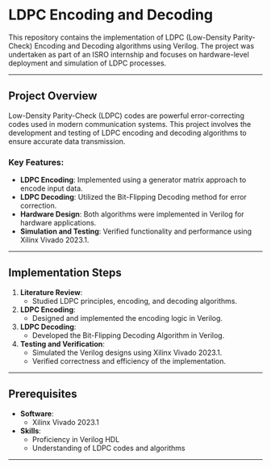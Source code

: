 # LDPC Encoding and Decoding 

This repository contains the implementation of LDPC (Low-Density Parity-Check) Encoding and Decoding algorithms using Verilog. The project was undertaken as part of an ISRO internship and focuses on hardware-level deployment and simulation of LDPC processes.

---

## Project Overview

Low-Density Parity-Check (LDPC) codes are powerful error-correcting codes used in modern communication systems. This project involves the development and testing of LDPC encoding and decoding algorithms to ensure accurate data transmission.

### Key Features:
- **LDPC Encoding**: Implemented using a generator matrix approach to encode input data.
- **LDPC Decoding**: Utilized the Bit-Flipping Decoding method for error correction.
- **Hardware Design**: Both algorithms were implemented in Verilog for hardware applications.
- **Simulation and Testing**: Verified functionality and performance using Xilinx Vivado 2023.1.

---

## Implementation Steps

1. **Literature Review**:
   - Studied LDPC principles, encoding, and decoding algorithms.
2. **LDPC Encoding**:
   - Designed and implemented the encoding logic in Verilog.
3. **LDPC Decoding**:
   - Developed the Bit-Flipping Decoding Algorithm in Verilog.
4. **Testing and Verification**:
   - Simulated the Verilog designs using Xilinx Vivado 2023.1.
   - Verified correctness and efficiency of the implementation.

---

## Prerequisites

- **Software**:
  - Xilinx Vivado 2023.1
- **Skills**:
  - Proficiency in Verilog HDL
  - Understanding of LDPC codes and algorithms

---

